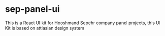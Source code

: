 # sep-panel-ui
This is a React UI kit for Hooshmand Sepehr company panel projects, this UI Kit is based on attlasian design system
